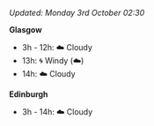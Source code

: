 *Updated: Monday 3rd October 02:30*

**Glasgow**

* 3h - 12h: :cloud: Cloudy
* 13h: :cyclone: Windy (:cloud:)
* 14h: :cloud: Cloudy

**Edinburgh**

* 3h - 14h: :cloud: Cloudy
